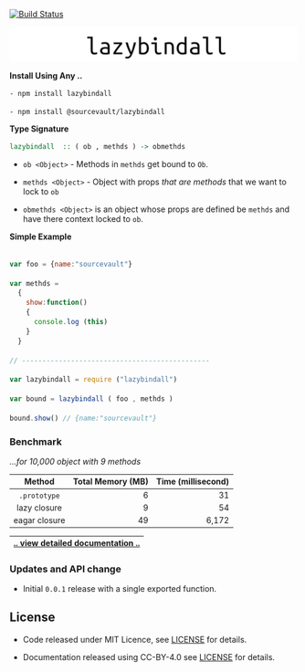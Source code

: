 [![Build Status](https://travis-ci.org/sourcevault/lazybindall.svg?branch=master)](https://travis-ci.org/sourcevault/lazybindall)

![](https://raw.githubusercontent.com/sourcevault/lazybindall/master/images/logo.jpg)

**Install Using Any ..**
```
- npm install lazybindall

- npm install @sourcevault/lazybindall
```

**Type Signature**

```haskell
lazybindall  :: ( ob , methds ) -> obmethds
``` 

-  `ob <Object>`  -  Methods in `methds` get bound to `Ob`.

-  `methds <Object>` - Object with props *that are methods* that we want to lock to `ob`

- `obmethds <Object>` is an object whose props are defined be `methds` and have there context locked to `ob`.

**Simple Example**

```javascript

var foo = {name:"sourcevault"}

var methds = 
  {
    show:function()
    {
      console.log (this)
    }
  }

// ----------------------------------------------

var lazybindall = require ("lazybindall")

var bound = lazybindall ( foo , methds )

bound.show() // {name:"sourcevault"}

```


### Benchmark 

*...for 10,000 object with 9 methods*

|   Method         | Total Memory (MB) | Time (millisecond)  |
|:----------------:|------------------:|--------------------:|
|     `.prototype` |                  6|                   31|
| lazy  closure    |                  9|                   54|
| eagar closure    |                 49|                6,172|

|[.. view detailed documentation ..](https://github.com/sourcevault/lazybindall/tree/master) 
| --- |

### Updates and API change

- Initial `0.0.1` release with a single exported function.

## License
 
- Code released under MIT Licence, see [LICENSE](https://github.com/sourcevault/lazybindall/blob/master/LICENCE) for details.

- Documentation released using CC-BY-4.0 see [LICENSE](https://github.com/sourcevault/lazybindall/blob/master/images/LICENCE) for details.



